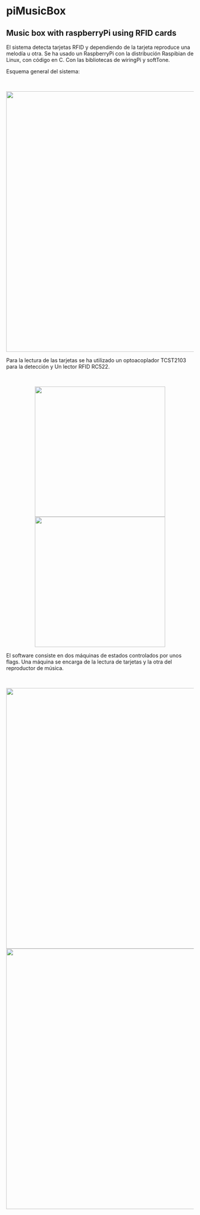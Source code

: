 # piMusicBox
## Music box with raspberryPi using RFID cards

El sistema detecta tarjetas RFID y dependiendo de la tarjeta reproduce una melodía u otra.
Se ha usado un RaspberryPi con la distribución Raspibian de Linux, con código en C. Con las bibliotecas de wiringPi y softTone.

Esquema general del sistema:

<br/>
<p align="center">
  <img src="https://user-images.githubusercontent.com/28632986/57083518-f505d480-6cf8-11e9-84ab-d97a52ef4a11.png " width="700">
</p>

Para la lectura de las tarjetas se ha utilizado un optoacoplador TCST2103 para la detección y Un lector RFID RC522.

<br/>
<p align="center">
  <img src="https://user-images.githubusercontent.com/28632986/57084028-ce946900-6cf9-11e9-8a44-010aed8a62fd.png " width="350">
  <img src="https://user-images.githubusercontent.com/28632986/57084026-ce946900-6cf9-11e9-89f5-8ce1a839ada1.png " width="350">
</p>

El software consiste en dos máquinas de estados controlados por unos flags. Una máquina se encarga de la lectura de tarjetas y la otra del reproductor de música.

<br/>
<p align="center">
  <img src="https://user-images.githubusercontent.com/28632986/57084114-00a5cb00-6cfa-11e9-8963-d1468f75befb.png " width="700">
  <img src="https://user-images.githubusercontent.com/28632986/57084113-00a5cb00-6cfa-11e9-909e-163bf7e307f7.png " width="700">
</p>
